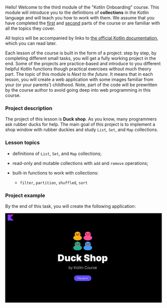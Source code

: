 Hello! Welcome to the third module of the "Kotlin Onboarding" course.
This module will introduce you to the definitions of **collections** in the Kotlin language 
and will teach you how to work with them.
We assume that you have completed the [first](https://plugins.jetbrains.com/plugin/21067-kotlin-onboarding-introduction) and [second](https://plugins.jetbrains.com/plugin/21913-kotlin-onboarding-object-oriented-programming) parts of the course
or are familiar with all the topics they cover.

All topics will be accompanied by links to [the official Kotlin documentation](https://kotlinlang.org/docs/home.html),
which you can read later.

Each lesson of the course is built in the form of a project:
step by step, by completing different small tasks,
you will get a fully working project in the end.
Some of the projects are practice-based and introduce to you 
different helpful Kotlin functions though practical exercises without much theory part.
The topic of this module is _Next to the future_.
It means that in each lesson, you will create a web application with 
some images familiar from your (or your parents') childhood.
Note, part of the code will be prewritten by the course author
to avoid going deep into web programming in this course.

### Project description

The project of this lesson is **Duck shop**.
As you know, many programmers ask rubber ducks for help.
The main goal of this project is to implement a shop window with rubber duckies 
and study `List`, `Set`, and `Map` collections.

### Lesson topics

- definitions of `List`, `Set`, and `Map` collections;
- read-only and mutable collections with `add` and `remove` operations;
- built-in functions to work with collections:

  - `filter`, `partition`, `shuffled`, `sort`

### Project example

By the end of this task, you will create the following application:

![Final application](../../utils/src/main/resources/images/duck/shop/states/ready.gif)
